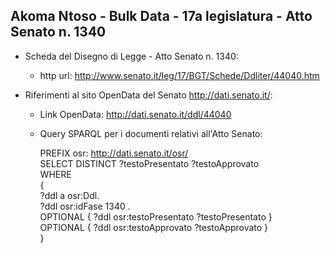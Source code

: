 ## Akoma Ntoso - Bulk Data - 17a legislatura - Atto Senato n. 1340 ##

* Scheda del Disegno di Legge - Atto Senato n. 1340:
	* http url: http://www.senato.it/leg/17/BGT/Schede/Ddliter/44040.htm

* Riferimenti al sito OpenData del Senato http://dati.senato.it/:
	* Link OpenData: http://dati.senato.it/ddl/44040
	* Query SPARQL per i documenti relativi all'Atto Senato:

        PREFIX osr: <http://dati.senato.it/osr/>  
		SELECT DISTINCT ?testoPresentato ?testoApprovato  
		WHERE  
		{  
		    ?ddl a osr:Ddl.  
		    ?ddl osr:idFase 1340 .  
		    OPTIONAL { ?ddl osr:testoPresentato ?testoPresentato }  
		    OPTIONAL { ?ddl osr:testoApprovato ?testoApprovato }  
		}
		